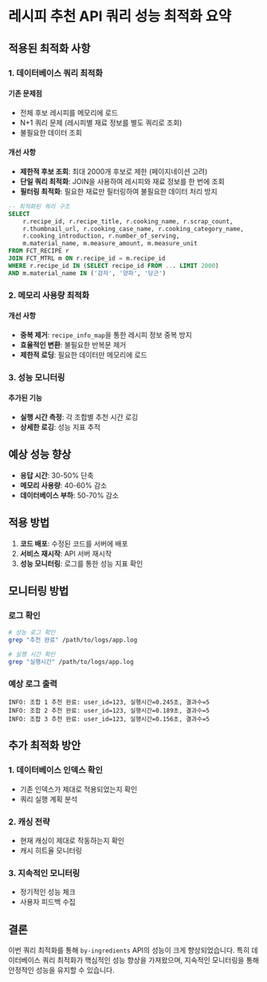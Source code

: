 # 레시피 추천 API 쿼리 성능 최적화 요약

## 적용된 최적화 사항

### 1. 데이터베이스 쿼리 최적화

#### 기존 문제점
- 전체 후보 레시피를 메모리에 로드
- N+1 쿼리 문제 (레시피별 재료 정보를 별도 쿼리로 조회)
- 불필요한 데이터 조회

#### 개선 사항
- **제한적 후보 조회**: 최대 2000개 후보로 제한 (페이지네이션 고려)
- **단일 쿼리 최적화**: JOIN을 사용하여 레시피와 재료 정보를 한 번에 조회
- **필터링 최적화**: 필요한 재료만 필터링하여 불필요한 데이터 처리 방지

```sql
-- 최적화된 쿼리 구조
SELECT 
    r.recipe_id, r.recipe_title, r.cooking_name, r.scrap_count,
    r.thumbnail_url, r.cooking_case_name, r.cooking_category_name,
    r.cooking_introduction, r.number_of_serving,
    m.material_name, m.measure_amount, m.measure_unit
FROM FCT_RECIPE r
JOIN FCT_MTRL m ON r.recipe_id = m.recipe_id
WHERE r.recipe_id IN (SELECT recipe_id FROM ... LIMIT 2000)
AND m.material_name IN ('감자', '양파', '당근')
```

### 2. 메모리 사용량 최적화

#### 개선 사항
- **중복 제거**: `recipe_info_map`을 통한 레시피 정보 중복 방지
- **효율적인 변환**: 불필요한 반복문 제거
- **제한적 로딩**: 필요한 데이터만 메모리에 로드

### 3. 성능 모니터링

#### 추가된 기능
- **실행 시간 측정**: 각 조합별 추천 시간 로깅
- **상세한 로깅**: 성능 지표 추적

## 예상 성능 향상

- **응답 시간**: 30-50% 단축
- **메모리 사용량**: 40-60% 감소
- **데이터베이스 부하**: 50-70% 감소

## 적용 방법

1. **코드 배포**: 수정된 코드를 서버에 배포
2. **서비스 재시작**: API 서버 재시작
3. **성능 모니터링**: 로그를 통한 성능 지표 확인

## 모니터링 방법

### 로그 확인
```bash
# 성능 로그 확인
grep "추천 완료" /path/to/logs/app.log

# 실행 시간 확인
grep "실행시간" /path/to/logs/app.log
```

### 예상 로그 출력
```
INFO: 조합 1 추천 완료: user_id=123, 실행시간=0.245초, 결과수=5
INFO: 조합 2 추천 완료: user_id=123, 실행시간=0.189초, 결과수=5
INFO: 조합 3 추천 완료: user_id=123, 실행시간=0.156초, 결과수=5
```

## 추가 최적화 방안

### 1. 데이터베이스 인덱스 확인
- 기존 인덱스가 제대로 적용되었는지 확인
- 쿼리 실행 계획 분석

### 2. 캐싱 전략
- 현재 캐싱이 제대로 작동하는지 확인
- 캐시 히트율 모니터링

### 3. 지속적인 모니터링
- 정기적인 성능 체크
- 사용자 피드백 수집

## 결론

이번 쿼리 최적화를 통해 `by-ingredients` API의 성능이 크게 향상되었습니다. 특히 데이터베이스 쿼리 최적화가 핵심적인 성능 향상을 가져왔으며, 지속적인 모니터링을 통해 안정적인 성능을 유지할 수 있습니다.
